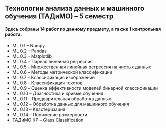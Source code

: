 ## $\text{Технологии анализа данных и машинного обучения (ТАДиМО) – 5 семестр}$
#### $\text{Здесь собраны 14 работ по данному предмету, а также 1 контрольная работа.}$



* $\text{ML 0.1 – Numpy}$
* $\text{ML 0.2 – Pandas}$
* $\text{ML 0.3 – Matplotlib}$
* $\text{ML 0.4 – Парная линейная регрессия}$
* $\text{ML 0.5 – Множественная линейная регрессия на чистых данных}$
* $\text{ML 0.6 – Методы метрической классификации}$
* $\text{ML 0.7 – Классификация изображений}$
* $\text{ML 0.8 – Классификация текстов}$
* $\text{ML 0.9 – Оценка эффективности моделей бинарной классификации}$
* $\text{ML 0.10 – Диагностика и кривые обучения}$
* $\text{ML 0.11 – Предварительная обработка данных}$
* $\text{ML 0.12 – Обработка данных для машинного обучения}$
* $\text{ML 0.13 – Кластеризация}$
* $\text{ML 0.14 –  Понижение размерности}$
* $\text{ТАДиМО КР –  Glass Classification}$
